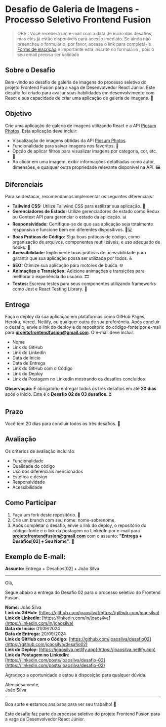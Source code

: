 # Desafio de Galeria de Imagens - Processo Seletivo Frontend Fusion

> OBS : Você receberá um e-mail com a data de início dos desafios, mas eles já estão disponíveis para acesso imediato. 
Se ainda não preencheu o formulário, por favor, acesse o link para completá-lo.
[Forms de inscrição](https://forms.gle/EJKDNKdmVZM3zQTr7)
é importante está inscrito no formulário , pois o seu email precisa ser validado

## Sobre o Desafio

Bem-vindo ao desafio de galeria de imagens do processo seletivo do projeto Frontend Fusion para a vaga de Desenvolvedor React Júnior. Este desafio foi criado para avaliar suas habilidades em desenvolvimento com React e sua capacidade de criar uma aplicação de galeria de imagens. 📸

## Objetivo

Crie uma aplicação de galeria de imagens utilizando React e a API [Picsum Photos](https://picsum.photos/v2/list). Esta aplicação deve incluir:

- Visualização de imagens obtidas da API [Picsum Photos](https://picsum.photos/v2/list).
- Funcionalidade para salvar imagens nos favoritos. 💾
- Opção de aplicar filtros para visualizar imagens por categoria, cor, etc. 🎨
- Ao clicar em uma imagem, exibir informações detalhadas como autor, dimensões, e qualquer outra propriedade relevante disponível na API. 🖼️

## Diferenciais

Para se destacar, recomendamos implementar os seguintes diferenciais:

- **Tailwind CSS:** Utilize Tailwind CSS para estilizar sua aplicação. 🎨
- **Gerenciadores de Estado:** Utilize gerenciadores de estado como Redux ou Context API para gerenciar o estado da aplicação. 📊
- **Responsividade:** Certifique-se de que sua aplicação seja totalmente responsiva e funcione bem em diferentes dispositivos. 📱💻
- **Boas Práticas de Código:** Siga boas práticas de código, como organização de arquivos, componentes reutilizáveis, e uso adequado de hooks. 🧩
- **Acessibilidade:** Implemente boas práticas de acessibilidade para garantir que sua aplicação possa ser utilizada por todos. ♿
- **SEO:** Otimize sua aplicação para motores de busca. 🌐
- **Animações e Transições:** Adicione animações e transições para melhorar a experiência do usuário. 🎞️
- **Testes:** Escreva testes para seus componentes utilizando frameworks como Jest e React Testing Library. 🧪

## Entrega

Faça o deploy da sua aplicação em plataformas como GitHub Pages, Heroku, Vercel, Netlify, ou qualquer outra de sua preferência. Após concluir o desafio, envie o link do deploy e do repositório do código-fonte por e-mail para **projetofrontendfusion@gmail.com**. O e-mail deve incluir:

- Nome
- Link do GitHub
- Link do LinkedIn
- Data de Início
- Data de Entrega
- Link do GitHub com o Código
- Link do Deploy
- Link da Postagem no LinkedIn mostrando os desafios concluídos

**Observação:** É obrigatório entregar todos os três desafios em até **20 dias** após o início. Este é o **Desafio 02 de 03 desafios**. ⏳

## Prazo

Você tem 20 dias para concluir todos os três desafios. 📅

## Avaliação

Os critérios de avaliação incluirão:

- Funcionalidade
- Qualidade do código
- Uso dos diferenciais mencionados
- Estética e design
- Responsividade
- Acessibilidade

## Como Participar

1. Faça um fork deste repositório. 🍴
2. Crie um branch com seu nome: nome-sobrenome.
3. Após completar o desafio, envie o link do deploy, o repositório do código-fonte e o link da postagem no LinkedIn por e-mail para **projetofrontendfusion@gmail.com** com o assunto: **"Entrega + Desafios[02] + Seu Nome"**. 📧

## Exemplo de E-mail:

**Assunto:** Entrega + Desafios[02] + João Silva

---

Olá,

Segue abaixo a entrega do Desafio 02 para o processo seletivo do Frontend Fusion.

**Nome:** João Silva  
**Link do GitHub:** [https://github.com/joaosilva](https://github.com/joaosilva)  
**Link do LinkedIn:** [https://linkedin.com/in/joaosilva](https://linkedin.com/in/joaosilva)  
**Data de Início:** 01/09/2024  
**Data de Entrega:** 20/09/2024  
**Link do GitHub com o Código:** [https://github.com/joaosilva/desafio02](https://github.com/joaosilva/desafio02)  
**Link do Deploy:** [https://joaosilva.netlify.app](https://joaosilva.netlify.app)  
**Link da Postagem no LinkedIn:** [https://linkedin.com/posts/joaosilva/desafio-02](https://linkedin.com/posts/joaosilva/desafio-02)

Agradeço a oportunidade e estou à disposição para qualquer dúvida.

Atenciosamente,  
João Silva

--- 

Boa sorte e estamos ansiosos para ver seu trabalho! 🚀

Este desafio faz parte do processo seletivo do projeto Frontend Fusion para a vaga de Desenvolvedor React Júnior.
